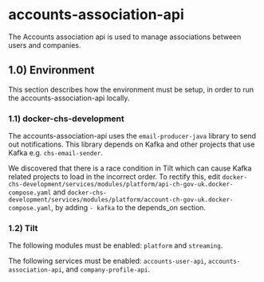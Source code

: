 # accounts-association-api
The Accounts association api is used to manage associations between users and companies.

## 1.0) Environment

This section describes how the environment must be setup, in order to run the accounts-association-api locally.

### 1.1) docker-chs-development

The accounts-association-api uses the `email-producer-java` library to send out notifications. This library depends on Kafka and other projects that use Kafka e.g. `chs-email-sender`.

We discovered that there is a race condition in Tilt which can cause Kafka related projects to load in the incorrect order. To rectify this, edit `docker-chs-development/services/modules/platform/api-ch-gov-uk.docker-compose.yaml` and `docker-chs-development/services/modules/platform/account-ch-gov-uk.docker-compose.yaml`, by adding `- kafka` to the depends_on section.

### 1.2) Tilt

The following modules must be enabled: `platform` and `streaming`.

The following services must be enabled: `accounts-user-api`, `accounts-association-api`, and `company-profile-api`.

